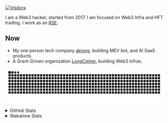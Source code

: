 <!-- markdownlint-disable MD041 MD010 MD033 -->
[![Visitors](https://api.visitorbadge.io/api/daily?path=Akagi201%2FAkagi201&label=Visitors%20Today&countColor=%2337d67a)](https://visitorbadge.io/status?path=Akagi201%2FAkagi201)

I am a Web3 hacker, started from 2017. I am focused on Web3 Infra and HFT trading.
I work as an [RSE](https://us-rse.org/about/what-is-an-rse/).

## Now

* My one person tech company [akjong](https://github.com/akjong), building MEV bot, and AI SaaS products.
* A Grant-Driven organization [LongCipher](https://github.com/longcipher), building Web3 infras.

[![github contribution grid snake animation](https://raw.githubusercontent.com/Akagi201/Akagi201/output/github-contribution-grid-snake.svg#gh-light-mode-only)](https://github.com/Akagi201)

<details>
<summary>GitHub Stats</summary>
  <a href="https://github.com/Akagi201"><img alt="Profile Detail" src="https://raw.githubusercontent.com/Akagi201/Akagi201/master/profile-summary-card-output/dracula/0-profile-details.svg" /></a>
  <a href="https://github.com/Akagi201"><img alt="Github Stats" src="https://raw.githubusercontent.com/Akagi201/Akagi201/master/profile-summary-card-output/dracula/3-stats.svg" /></a>
  <a href="https://github.com/Akagi201"><img alt="Lang By Commits" src="https://raw.githubusercontent.com/Akagi201/Akagi201/master/profile-summary-card-output/dracula/2-most-commit-language.svg" /></a>
</details>

<details>
<summary>Wakatime Stats</summary>
<br>

<!--START_SECTION:waka-->

```txt
From: 09 September 2025 - To: 16 September 2025

Total Time: 13 hrs 5 mins

Other        5 hrs 29 mins   ██████████▒░░░░░░░░░░░░░░   41.90 %
sh           3 hrs 5 mins    ██████░░░░░░░░░░░░░░░░░░░   23.57 %
TypeScript   1 hr 39 mins    ███▒░░░░░░░░░░░░░░░░░░░░░   12.70 %
Rust         1 hr 15 mins    ██▒░░░░░░░░░░░░░░░░░░░░░░   09.67 %
Markdown     32 mins         █░░░░░░░░░░░░░░░░░░░░░░░░   04.14 %
JSON         31 mins         █░░░░░░░░░░░░░░░░░░░░░░░░   03.96 %
INI          16 mins         ▓░░░░░░░░░░░░░░░░░░░░░░░░   02.16 %
Python       9 mins          ▒░░░░░░░░░░░░░░░░░░░░░░░░   01.20 %
TOML         1 min           ░░░░░░░░░░░░░░░░░░░░░░░░░   00.22 %
Bash         1 min           ░░░░░░░░░░░░░░░░░░░░░░░░░   00.22 %
```

<!--END_SECTION:waka-->

</details>
